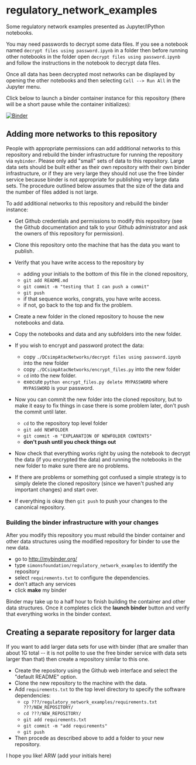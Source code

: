 # regulatory_network_examples

Some regulatory network examples presented as Jupyter/IPython notebooks.

You may need passwords to decrypt some data files.
If you see a notebook named `decrypt files using password.ipynb` in a folder
then before running other notebooks in the folder open `decrypt files using password.ipynb`
and follow the instructions in the notebook to decrypt data files.

Once all data has been decrypted most networks can be displayed by opening
the other notebooks and then selecting `Cell --> Run All` in the Jupyter menu.

Click below to launch a binder container instance for this repository
(there will be a short pause while the container initializes):

[![Binder](http://mybinder.org/badge.svg)](http://mybinder.org/repo/simonsfoundation/regulatory_network_examples)

## Adding more networks to this repository

People with appropriate permissions can add additional networks to this repository
and rebuild the binder infrastructure for running the repository via `mybinder`.
Please only add "small" sets of data to this repository.  Large data sets should be
built either as their own repository with their own binder infrastructure, or if they
are very large they should not use the free binder service because binder is not appropriate
for publishing very large data sets.  The procedure outlined below assumes that
the size of the data and the number of files added is not large.

To add additional networks to this repository and rebuild the binder instance:

- Get Github credentials and permissions to modify this repository (see the Github
documentation and talk to your Github administrator and ask the owners of this repository
for permission).

- Clone this repository onto the machine that has the data you want to publish.

- Verify that you have write access to the repository by 
    - adding your initials to the bottom of this file in the cloned repository,
    - `git add README.md`
    - `git commit -m "testing that I can push a commit"`
    - `git push`
    - if that sequence works, congrats, you have write access.
    - if not, go back to the top and fix the problem.

- Create a new folder in the cloned repository to house the new notebooks and data.

- Copy the notebooks and data and any subfolders into the new folder.

- If you wish to encrypt and password protect the data:
    - copy `./DCsimpAtacNetworks/decrypt files using password.ipynb` into the new folder
    - copy `./DCsimpAtacNetworks/encrypt_files.py` into the new folder
    - `cd` into the new folder.
    - execute `python encrypt_files.py delete MYPASSWORD` where `MYPASSWORD` is your password.

- Now you can commit the new folder into the cloned repository, but to make it
easy to fix things in case there is some problem later, don't push the commit until later.
    - `cd` to the repository top level folder
    - `git add NEWFOLDER`
    - `git commit -m "EXPLANATION OF NEWFOLDER CONTENTS"`
    - **don't push until you check things out**

- Now check that everything works right by using the notebook to decrypt the data
(if you encrypted the data) and running the notebooks in the new folder to make
sure there are no problems.

- If there are problems or something got confused a simple strategy is to
simply delete the cloned repository (since we haven't pushed any important changes)
and start over.

- If everything is okay then `git push` to push your changes to the canonical repository.

### Building the binder infrastructure with your changes

After you modify this repository you must rebuild the binder container
and other data structures using the modified repository for binder to use the new data.

- go to http://mybinder.org/
- type `simonsfoundation/regulatory_network_examples` to identify the repository
- select `requirements.txt` to configure the dependencies.
- don't attach any services
- click **make** my binder

Binder may take up to a half hour to finish building the container and other data structures.
Once it completes click the **launch binder** button and verify that everything works
in the binder context.

## Creating a separate repository for larger data

If you want to add larger data sets for use with binder (that are smaller than about
1G total -- it is not polite to use the free binder service with data sets larger 
than that) then create a repository similar to this one.

- Create the repository using the Github web interface and select the "default README" option.
- Clone the new repository to the machine with the data.
- Add `requirements.txt` to the top level directory to specify the software dependencies:
    - `cp ???/regulatory_network_examples/requirements.txt ???/NEW_REPOSITORY/`
    - `cd ???/NEW_REPOSITORY/`
    - `git add requirements.txt`
    - `git commit -m "add requirements"`
    - `git push`
- Then procede as described above to add a folder to your new repository.




I hope you like!  ARW (add your initials here)
